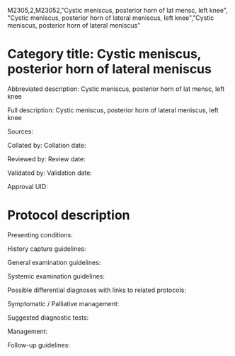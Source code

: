 M2305,2,M23052,"Cystic meniscus, posterior horn of lat mensc, left knee", "Cystic meniscus, posterior horn of lateral meniscus, left knee","Cystic meniscus, posterior horn of lateral meniscus"
# Category title: Cystic meniscus, posterior horn of lateral meniscus

Abbreviated description: Cystic meniscus, posterior horn of lat mensc, left knee

Full description: Cystic meniscus, posterior horn of lateral meniscus, left knee

Sources:

Collated by:
Collation date:

Reviewed by:
Review date:

Validated by:
Validation date:

Approval UID:

# Protocol description

Presenting conditions:

History capture guidelines:

General examination guidelines:

Systemic examination guidelines:

Possible differential diagnoses with links to related protocols:

Symptomatic / Palliative management:

Suggested diagnostic tests:

Management:

Follow-up guidelines:
